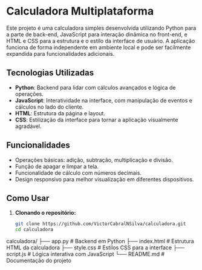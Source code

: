 # Calculadora Multiplataforma

Este projeto é uma calculadora simples desenvolvida utilizando Python para a parte de back-end, JavaScript para interação dinâmica no front-end, e HTML e CSS para a estrutura e o estilo da interface de usuário. A aplicação funciona de forma independente em ambiente local e pode ser facilmente expandida para funcionalidades adicionais.

## Tecnologias Utilizadas

- **Python**: Backend para lidar com cálculos avançados e lógica de operações.
- **JavaScript**: Interatividade na interface, com manipulação de eventos e cálculos no lado do cliente.
- **HTML**: Estrutura da página e layout.
- **CSS**: Estilização da interface para tornar a aplicação visualmente agradável.

## Funcionalidades

- Operações básicas: adição, subtração, multiplicação e divisão.
- Função de apagar e limpar a tela.
- Funcionalidade de cálculo com números decimais.
- Design responsivo para melhor visualização em diferentes dispositivos.

## Como Usar

1. **Clonando o repositório:**

   ```bash
   git clone https://github.com/VictorCabralNSilva/calculadora.git
   cd calculadora


calculadora/
├── app.py                # Backend em Python
├── index.html            # Estrutura HTML da calculadora
├── style.css             # Estilos CSS para a interface
├── script.js             # Lógica interativa com JavaScript
└── README.md             # Documentação do projeto
